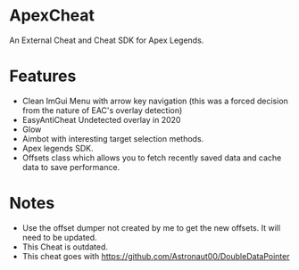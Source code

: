 # ApexCheat
An External Cheat and Cheat SDK for Apex Legends.

# Features
- Clean ImGui Menu with arrow key navigation (this was a forced decision from the nature of EAC's overlay detection)
- EasyAntiCheat Undetected overlay in 2020
- Glow
- Aimbot with interesting target selection methods.
- Apex legends SDK.
- Offsets class which allows you to fetch recently saved data and cache data to save performance.

# Notes

- Use the offset dumper not created by me to get the new offsets. It will need to be updated.
- This Cheat is outdated.
- This cheat goes with https://github.com/Astronaut00/DoubleDataPointer
